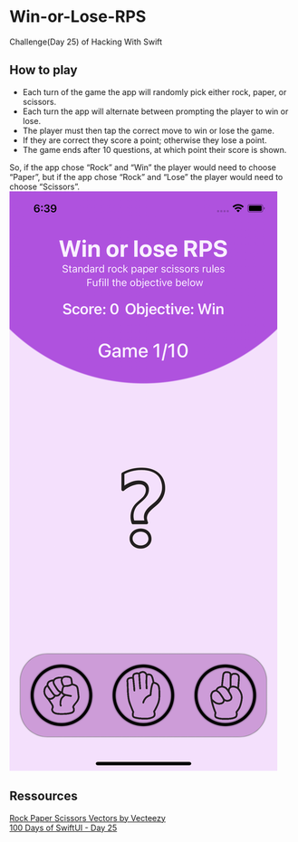 # Win-or-Lose-RPS
Challenge(Day 25) of Hacking With Swift

## How to play
 - Each turn of the game the app will randomly pick either rock, paper, or scissors.
 - Each turn the app will alternate between prompting the player to win or lose.
 - The player must then tap the correct move to win or lose the game.
 - If they are correct they score a point; otherwise they lose a point.
 - The game ends after 10 questions, at which point their score is shown.
<!-- end of the list -->
So, if the app chose “Rock” and “Win” the player would need to choose “Paper”, but if the app chose “Rock” and “Lose” the player would need to choose “Scissors”.
![](images/game.png)

## Ressources
<a href="https://www.vecteezy.com/free-vector/rock-paper-scissors">Rock Paper Scissors Vectors by Vecteezy</a><br>
<a href="https://www.hackingwithswift.com/100/swiftui/25">100 Days of SwiftUI - Day 25</a>